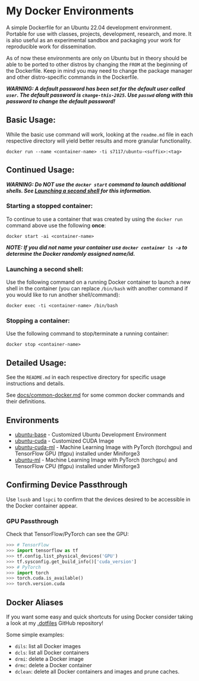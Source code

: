 # My Docker Environments

A simple Dockerfile for an Ubuntu 22.04 development environment. Portable for use with classes, projects, development, research, and more. It is also useful as an experimental sandbox and packaging your work for reproducible work for dissemination.

As of now these environments are only on Ubuntu but in theory should be able to be ported to other distros by changing the `FROM` at the beginning of the Dockerfile. Keep in mind you may need to change the package manager and other distro-specific commands in the Dockerfile.

**_WARNING: A default password has been set for the default user called `user`. The default password is `change-this-2025`. Use `passwd` along with this password to change the default password!_**

## Basic Usage:

While the basic use command will work, looking at the `readme.md` file in each respective directory will yield better results and more granular functionality.

```shell
docker run --name <container-name> -ti s7117/ubuntu-<suffix>:<tag>
```

## Continued Usage:

**_WARNING: Do NOT use the `docker start` command to launch additional shells. See [Launching a second shell](#launching-a-second-shell) for this information._**

### Starting a stopped container:

To continue to use a container that was created by using the `docker run` command above use the following **once**:

```shell
docker start -ai <container-name>
```

**_NOTE: If you did not name your container use `docker container ls -a` to determine the Docker randomly assigned name/id._**

### Launching a second shell:

Use the following command on a running Docker container to launch a new shell in the container (you can replace `/bin/bash` with another command if you would like to run another shell/command):

```
docker exec -ti <container-name> /bin/bash
```

### Stopping a container:

Use the following command to stop/terminate a running container:

```shell
docker stop <container-name>
```

## Detailed Usage:

See the `README.md` in each respective directory for specific usage instructions and details.

See [docs/common-docker.md](docs/common-docker.md) for some common docker commands and their definitions.

## Environments

- [ubuntu-base](base/) - Customized Ubuntu Development Environment
- [ubuntu-cuda](cuda/) - Customized CUDA Image
- [ubuntu-cuda-ml](cuda-ml/) - Machine Learning Image with PyTorch (torchgpu) and TensorFlow GPU (tfgpu) installed under Miniforge3
- [ubuntu-ml](ml/) - Machine Learning Image with PyTorch (torchgpu) and TensorFlow CPU (tfgpu) installed under Miniforge3

## Confirming Device Passthrough

Use `lsusb` and `lspci` to confirm that the devices desired to be accessible in the Docker container appear.

### GPU Passthrough

Check that TensorFlow/PyTorch can see the GPU:

```python
>>> # TensorFlow
>>> import tensorflow as tf
>>> tf.config.list_physical_devices('GPU')
>>> tf.sysconfig.get_build_info()['cuda_version']
>>> # PyTorch
>>> import torch
>>> torch.cuda.is_available()
>>> torch.version.cuda
```

## Docker Aliases

If you want some easy and quick shortcuts for using Docker consider taking a look at my [.dotfiles](https://github.com/s7117/.dotfiles) GitHub repository!

Some simple examples:

- `dils`: list all Docker images
- `dcls`: list all Docker containers
- `drmi`: delete a Docker image
- `drmc`: delete a Docker container
- `dclean`: delete all Docker containers and images and prune caches.

